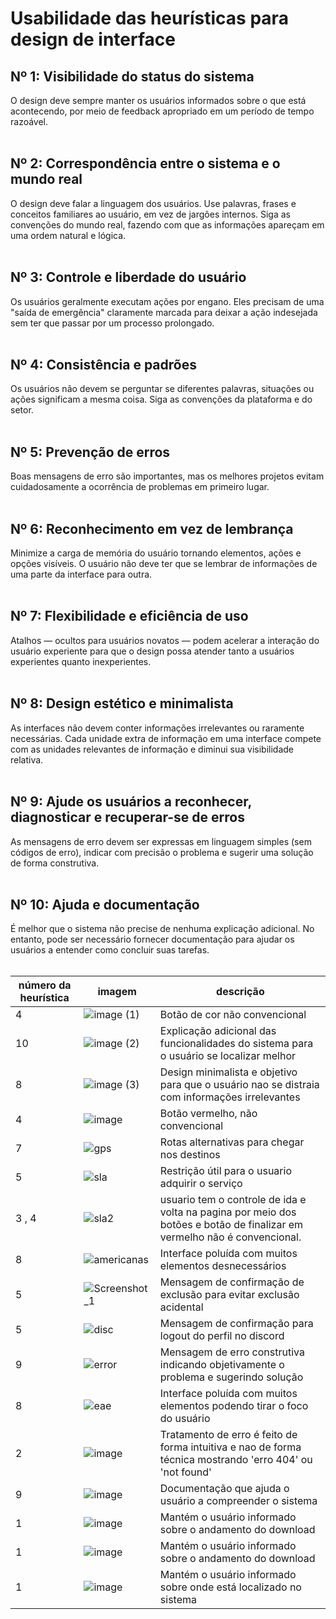 # Usabilidade das heurísticas para design de interface

## Nº 1: Visibilidade do status do sistema
O design deve sempre manter os usuários informados sobre o que está acontecendo, por meio de feedback apropriado em um período de tempo razoável. 
<br><br>

## Nº 2: Correspondência entre o sistema e o mundo real
O design deve falar a linguagem dos usuários. Use palavras, frases e conceitos familiares ao usuário, em vez de jargões internos. Siga as convenções do mundo real, fazendo com que as informações apareçam em uma ordem natural e lógica.
<br><br>

## Nº 3: Controle e liberdade do usuário
Os usuários geralmente executam ações por engano. Eles precisam de uma "saída de emergência" claramente marcada para deixar a ação indesejada sem ter que passar por um processo prolongado.
<br><br>

## Nº 4: Consistência e padrões
Os usuários não devem se perguntar se diferentes palavras, situações ou ações significam a mesma coisa. Siga as convenções da plataforma e do setor.
<br><br>

## Nº 5: Prevenção de erros
Boas mensagens de erro são importantes, mas os melhores projetos evitam cuidadosamente a ocorrência de problemas em primeiro lugar.
<br><br>

## Nº 6: Reconhecimento em vez de lembrança
Minimize a carga de memória do usuário tornando elementos, ações e opções visíveis. O usuário não deve ter que se lembrar de informações de uma parte da interface para outra.
<br><br>

## Nº 7: Flexibilidade e eficiência de uso
Atalhos — ocultos para usuários novatos — podem acelerar a interação do usuário experiente para que o design possa atender tanto a usuários experientes quanto inexperientes.
<br><br>

## Nº 8: Design estético e minimalista
As interfaces não devem conter informações irrelevantes ou raramente necessárias. Cada unidade extra de informação em uma interface compete com as unidades relevantes de informação e diminui sua visibilidade relativa.
<br><br>

## Nº 9: Ajude os usuários a reconhecer, diagnosticar e recuperar-se de erros
As mensagens de erro devem ser expressas em linguagem simples (sem códigos de erro), indicar com precisão o problema e sugerir uma solução de forma construtiva.
<br><br>

## Nº 10: Ajuda e documentação
É melhor que o sistema não precise de nenhuma explicação adicional. No entanto, pode ser necessário fornecer documentação para ajudar os usuários a entender como concluir suas tarefas.
<br><br>

| número da heurística | imagem | descrição |
| --- | --- | --- |
| 4 | ![image (1)](https://github.com/XLryan246/Bertoti/assets/100379352/708fba54-5883-4bbb-b8aa-800f59c12f10) | Botão de cor não convencional |
| 10 | ![image (2)](https://github.com/XLryan246/Bertoti/assets/100379352/782342c5-f327-432c-b227-fd50685b8043) | Explicação adicional das funcionalidades do sistema para o usuário se localizar melhor |
| 8 | ![image (3)](https://github.com/XLryan246/Bertoti/assets/100379352/8315ca3c-7bfc-44d7-8c0f-621eddc535b1) | Design minimalista e objetivo para que o usuário nao se distraia com informações irrelevantes |
| 4 | ![image](https://github.com/XLryan246/Bertoti/assets/100379352/b7989ceb-2a33-4974-9a31-e58fb2f12102)| Botão vermelho, não convencional |
| 7 | ![gps](https://github.com/XLryan246/Bertoti/assets/100379352/5a709300-ec3a-4817-bc8a-f094415cb96f)| Rotas alternativas para chegar nos destinos |
| 5 | ![sla](https://github.com/XLryan246/Bertoti/assets/100379352/5debe712-760a-4c03-8c09-71d5b16772e6)| Restrição útil para o usuario adquirir o serviço |
| 3 , 4 | ![sla2](https://github.com/XLryan246/Bertoti/assets/100379352/fcbdb3ea-a31d-4150-b8cc-f9f1c1db9dcf)| usuario tem o controle de ida e volta na pagina por meio dos botões e botão de finalizar em vermelho não é convencional. |
| 8 | ![americanas](https://github.com/XLryan246/Bertoti/assets/100379352/ea6f9810-7df0-4e0c-a5a2-1d75989e9b5e)| Interface poluída com muitos elementos desnecessários |
| 5 | ![Screenshot_1](https://github.com/XLryan246/Bertoti/assets/100379352/f29093d9-a476-4566-a053-4453e755cb98)| Mensagem de confirmação de exclusão para evitar exclusão acidental | 
| 5 | ![disc](https://github.com/XLryan246/Bertoti/assets/100379352/67d6618f-566e-4031-af13-b209712aa5ea)| Mensagem de confirmação para logout do perfil no discord |
| 9 | ![error](https://github.com/XLryan246/Bertoti/assets/100379352/467bc701-269b-48b1-ba90-1973eac9fbdf)| Mensagem de erro construtiva indicando objetivamente o problema e sugerindo solução|
| 8 |![eae](https://github.com/XLryan246/Bertoti/assets/100379352/1bbb4594-2c30-478b-b5a4-66c6b69d44a1)| Interface poluída com muitos elementos podendo tirar o foco do usuário|
| 2 | ![image](https://github.com/XLryan246/Bertoti/assets/100379352/f1338666-ea9a-49d7-9384-94ae228c97ef) | Tratamento de erro é feito de forma intuitiva e nao de forma técnica mostrando 'erro 404' ou 'not found' |
| 9 |![image](https://github.com/XLryan246/Bertoti/assets/100379352/2336383d-b9a6-4688-a17a-c10729bef259) | Documentação que ajuda o usuário a compreender o sistema |
| 1 | ![image](https://github.com/XLryan246/Bertoti/assets/100379352/d726cdf0-6b48-4e9e-8d03-5066e895984f)| Mantém o usuário informado sobre o andamento do download |
| 1 | ![image](https://github.com/XLryan246/Bertoti/assets/100379352/52ec0fc9-0e6a-4385-aaf6-766b748ac824)| Mantém o usuário informado sobre o andamento do download |
| 1 |![image](https://github.com/XLryan246/Bertoti/assets/100379352/92730f12-50a8-4bda-aa8e-b7153e1b1a40) | Mantém o usuário informado sobre onde está localizado no sistema |



 
